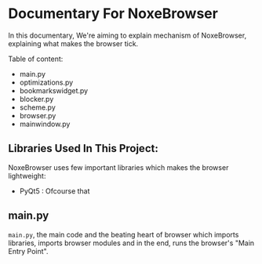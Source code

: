 # Documentary For NoxeBrowser

In this documentary, We're aiming to explain mechanism of NoxeBrowser, explaining what makes the browser tick.



Table of content:

* main.py
* optimizations.py
* bookmarkswidget.py
* blocker.py
* scheme.py
* browser.py
* mainwindow.py



## Libraries Used In This Project:

NoxeBrowser uses few important libraries which makes the browser lightweight:

* PyQt5 : Ofcourse that



## main.py

`main.py`, the main code and the beating heart of browser which imports libraries, imports browser modules and in the end, runs the browser's "Main Entry Point".

